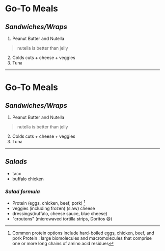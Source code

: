 # Go-To Meals

## *Sandwiches/Wraps*
1. Peanut Butter and Nutella

>nutella is better than jelly

2. Colds cuts + cheese + veggies
3. Tuna
---
# Go-To Meals
## *Sandwiches/Wraps*
1. Peanut Butter and Nutella
> nutella is better than jelly
2. Colds cuts + cheese + veggies
3. Tuna

---

## *Salads*
- taco
- buffalo chicken
### *Salad formula*
- Protein (eggs, chicken, beef, pork) [^1]
- veggies (including frozen) (slaw)
 cheese
- dressings(buffalo, cheese sauce, blue cheese)
- "croutons" (microwaved tortilla strips, Doritos 😄)  

[^1]: Common protein options include hard-boiled eggs, chicken, beef, and pork
Protein
 : large biomolecules and macromolecules that comprise one or more long chains of amino acid residues
